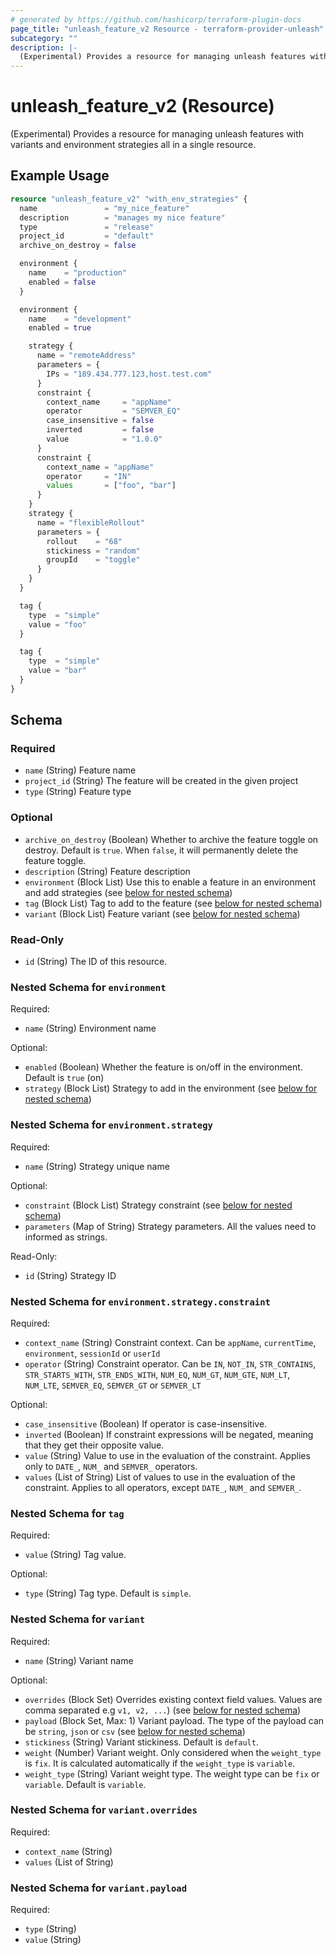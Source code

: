 ```yaml
---
# generated by https://github.com/hashicorp/terraform-plugin-docs
page_title: "unleash_feature_v2 Resource - terraform-provider-unleash"
subcategory: ""
description: |-
  (Experimental) Provides a resource for managing unleash features with variants and environment strategies all in a single resource.
---
```


# unleash_feature_v2 (Resource)

(Experimental) Provides a resource for managing unleash features with variants and environment strategies all in a single resource.

## Example Usage

```terraform
resource "unleash_feature_v2" "with_env_strategies" {
  name               = "my_nice_feature"
  description        = "manages my nice feature"
  type               = "release"
  project_id         = "default"
  archive_on_destroy = false

  environment {
    name    = "production"
    enabled = false
  }

  environment {
    name    = "development"
    enabled = true

    strategy {
      name = "remoteAddress"
      parameters = {
        IPs = "189.434.777.123,host.test.com"
      }
      constraint {
        context_name     = "appName"
        operator         = "SEMVER_EQ"
        case_insensitive = false
        inverted         = false
        value            = "1.0.0"
      }
      constraint {
        context_name = "appName"
        operator     = "IN"
        values       = ["foo", "bar"]
      }
    }
    strategy {
      name = "flexibleRollout"
      parameters = {
        rollout    = "68"
        stickiness = "random"
        groupId    = "toggle"
      }
    }
  }

  tag {
    type  = "simple"
    value = "foo"
  }

  tag {
    type  = "simple"
    value = "bar"
  }
}
```

<!-- schema generated by tfplugindocs -->
## Schema

### Required

- `name` (String) Feature name
- `project_id` (String) The feature will be created in the given project
- `type` (String) Feature type

### Optional

- `archive_on_destroy` (Boolean) Whether to archive the feature toggle on destroy. Default is `true`. When `false`, it will permanently delete the feature toggle.
- `description` (String) Feature description
- `environment` (Block List) Use this to enable a feature in an environment and add strategies (see [below for nested schema](#nestedblock--environment))
- `tag` (Block List) Tag to add to the feature (see [below for nested schema](#nestedblock--tag))
- `variant` (Block List) Feature variant (see [below for nested schema](#nestedblock--variant))

### Read-Only

- `id` (String) The ID of this resource.

<a id="nestedblock--environment"></a>
### Nested Schema for `environment`

Required:

- `name` (String) Environment name

Optional:

- `enabled` (Boolean) Whether the feature is on/off in the environment. Default is `true` (on)
- `strategy` (Block List) Strategy to add in the environment (see [below for nested schema](#nestedblock--environment--strategy))

<a id="nestedblock--environment--strategy"></a>
### Nested Schema for `environment.strategy`

Required:

- `name` (String) Strategy unique name

Optional:

- `constraint` (Block List) Strategy constraint (see [below for nested schema](#nestedblock--environment--strategy--constraint))
- `parameters` (Map of String) Strategy parameters. All the values need to informed as strings.

Read-Only:

- `id` (String) Strategy ID

<a id="nestedblock--environment--strategy--constraint"></a>
### Nested Schema for `environment.strategy.constraint`

Required:

- `context_name` (String) Constraint context. Can be `appName`, `currentTime`, `environment`, `sessionId` or `userId`
- `operator` (String) Constraint operator. Can be `IN`, `NOT_IN`, `STR_CONTAINS`, `STR_STARTS_WITH`, `STR_ENDS_WITH`, `NUM_EQ`, `NUM_GT`, `NUM_GTE`, `NUM_LT`, `NUM_LTE`, `SEMVER_EQ`, `SEMVER_GT` or `SEMVER_LT`

Optional:

- `case_insensitive` (Boolean) If operator is case-insensitive.
- `inverted` (Boolean) If constraint expressions will be negated, meaning that they get their opposite value.
- `value` (String) Value to use in the evaluation of the constraint. Applies only to `DATE_`, `NUM_` and `SEMVER_` operators.
- `values` (List of String) List of values to use in the evaluation of the constraint. Applies to all operators, except `DATE_`, `NUM_` and `SEMVER_`.




<a id="nestedblock--tag"></a>
### Nested Schema for `tag`

Required:

- `value` (String) Tag value.

Optional:

- `type` (String) Tag type. Default is `simple`.


<a id="nestedblock--variant"></a>
### Nested Schema for `variant`

Required:

- `name` (String) Variant name

Optional:

- `overrides` (Block Set) Overrides existing context field values. Values are comma separated e.g `v1, v2, ...`) (see [below for nested schema](#nestedblock--variant--overrides))
- `payload` (Block Set, Max: 1) Variant payload. The type of the payload can be `string`, `json` or `csv` (see [below for nested schema](#nestedblock--variant--payload))
- `stickiness` (String) Variant stickiness. Default is `default`.
- `weight` (Number) Variant weight. Only considered when the `weight_type` is `fix`. It is calculated automatically if the `weight_type` is `variable`.
- `weight_type` (String) Variant weight type. The weight type can be `fix` or `variable`. Default is `variable`.

<a id="nestedblock--variant--overrides"></a>
### Nested Schema for `variant.overrides`

Required:

- `context_name` (String)
- `values` (List of String)


<a id="nestedblock--variant--payload"></a>
### Nested Schema for `variant.payload`

Required:

- `type` (String)
- `value` (String)


